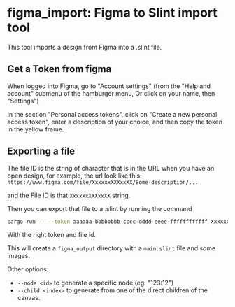 <!-- Copyright © SixtyFPS GmbH <info@slint.dev> ; SPDX-License-Identifier: GPL-3.0-only OR LicenseRef-Slint-Royalty-free-1.1 OR LicenseRef-Slint-commercial -->
# figma_import: Figma to Slint import tool

This tool imports a design from Figma into a .slint file.

## Get a Token from figma

When logged into Figma, go to "Account settings"
(from the "Help and account" submenu of the hamburger menu, Or click on your name, then "Settings")

In the section "Personal access tokens", click on "Create a new personal access token",
enter a description of your choice, and then copy the token in the yellow frame.

## Exporting a file

The file ID is the string of character that is in the URL when you have an open design, for example, the url look like this:
`https://www.figma.com/file/XxxxxxXXXxxXX/Some-description/...`

and the File ID is that `XxxxxxXXXxxXX` string.

Then you can export that file to a .slint by running the command

```sh
cargo run -- --token aaaaaa-bbbbbbbb-cccc-dddd-eeee-ffffffffffff XxxxxxXXXxxXX
```

With the right token and file id.

This will create a `figma_output` directory with a `main.slint` file and some images.

Other options:
* `--node <id>` to generate a specific node (eg: "123:12")
* `--child <index>` to generate from one of the direct children of the canvas.
